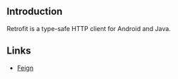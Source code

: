 ## Introduction

Retrofit is a type-safe HTTP client for Android and Java.





## Links

- [Feign](/docs/CS/Java/Spring_Cloud/Feign.md)
